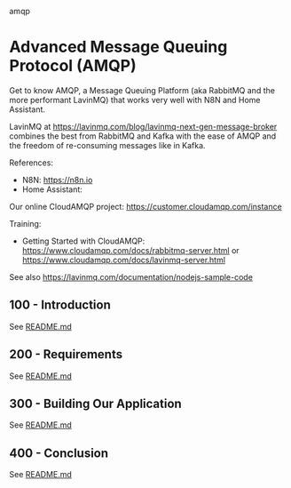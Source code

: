 amqp
# Advanced Message Queuing Protocol  (AMQP)

Get to know AMQP, a Message Queuing Platform (aka RabbitMQ and the more performant LavinMQ) that works very well with N8N and Home Assistant.

LavinMQ at https://lavinmq.com/blog/lavinmq-next-gen-message-broker combines the best from RabbitMQ and Kafka with the ease of AMQP and the freedom of re-consuming messages like in Kafka.

References:

- N8N: https://n8n.io
- Home Assistant: 

Our online CloudAMQP project: https://customer.cloudamqp.com/instance

Training:

- Getting Started with CloudAMQP: https://www.cloudamqp.com/docs/rabbitmq-server.html or https://www.cloudamqp.com/docs/lavinmq-server.html

See also https://lavinmq.com/documentation/nodejs-sample-code

## 100 - Introduction

See [README.md](./100/README.md)

## 200 - Requirements

See [README.md](./200/README.md)

## 300 - Building Our Application

See [README.md](./300/README.md)

## 400 - Conclusion

See [README.md](./400/README.md)
